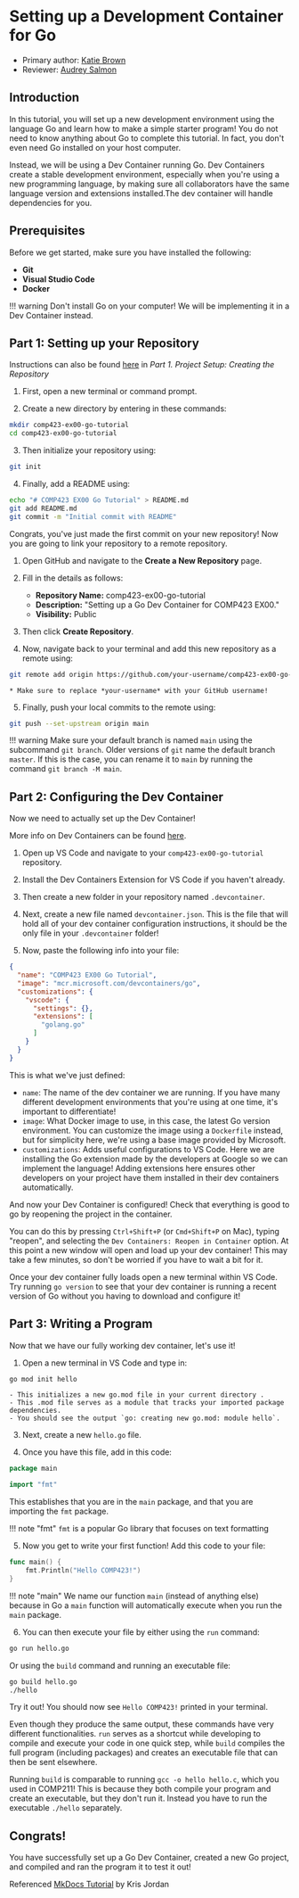 # Setting up a Development Container for Go

* Primary author: [Katie Brown](https://github.com/kgbrown5)
* Reviewer: [Audrey Salmon](https://github.com/asalmon1)

## Introduction

In this tutorial, you will set up a new development environment using the language Go and learn how to make a simple starter program! You do not need to know anything about Go to complete this tutorial. In fact, you don't even need Go installed on your host computer. 

Instead, we will be using a Dev Container running Go. Dev Containers create a stable development environment, especially when you're using a new programming language, by making sure all collaborators have the same language version and extensions installed.The dev container will handle dependencies for you.

## Prerequisites

Before we get started, make sure you have installed the following:

* **Git**
* **Visual Studio Code**
* **Docker**

!!! warning
    Don't install Go on your computer! We will be implementing it in a Dev Container instead.

## Part 1: Setting up your Repository 

Instructions can also be found [here](https://comp423-25s.github.io/resources/MkDocs/tutorial/#part-1-project-setup-creating-the-repository) in *Part 1. Project Setup: Creating the Repository*

1. First, open a new terminal or command prompt.

2. Create a new directory by entering in these commands:
``` bash
mkdir comp423-ex00-go-tutorial
cd comp423-ex00-go-tutorial
```

3. Then initialize your repository using:
``` bash
git init
```

4. Finally, add a README using:
``` bash
echo "# COMP423 EX00 Go Tutorial" > README.md
git add README.md
git commit -m "Initial commit with README"
```

Congrats, you've just made the first commit on your new repository! Now you are going to link your repository to a remote repository.

1. Open GitHub and navigate to the **Create a New Repository** page.

2. Fill in the details as follows:
    - **Repository Name:** comp423-ex00-go-tutorial
    - **Description:** "Setting up a Go Dev Container for COMP423 EX00."
    - **Visibility:** Public

3. Then click **Create Repository**.

4. Now, navigate back to your terminal and add this new repository as a remote using:
``` bash
git remote add origin https://github.com/your-username/comp423-ex00-go-tutorial.git
```

    * Make sure to replace *your-username* with your GitHub username!

5. Finally, push your local commits to the remote using:
``` bash
git push --set-upstream origin main
```

!!! warning
    Make sure your default branch is named `main` using the subcommand `git branch`. Older versions of `git` name the default branch `master`. If this is the case, you can rename it to `main` by running the command `git branch -M main`.

## Part 2: Configuring the Dev Container

Now we need to actually set up the Dev Container! 

More info on Dev Containers can be found [here](https://comp423-25s.github.io/resources/MkDocs/tutorial/#part-2-setting-up-the-development-environment).

1. Open up VS Code and navigate to your `comp423-ex00-go-tutorial` repository.
2. Install the Dev Containers Extension for VS Code if you haven't already.
3. Then create a new folder in your repository named `.devcontainer`.
4. Next, create a new file named `devcontainer.json`.
This is the file that will hold all of your dev container configuration instructions, it should be the only file in your `.devcontainer` folder!

5. Now, paste the following info into your file:

``` json title=".devcontainer/devcontainer.json"
{
  "name": "COMP423 EX00 Go Tutorial",
  "image": "mcr.microsoft.com/devcontainers/go",
  "customizations": {
    "vscode": {
      "settings": {},
      "extensions": [
        "golang.go"
      ]
    }
  }
}
```

This is what we've just defined:

* `name`: The name of the dev container we are running. If you have many different development environments that you're using at one time, it's important to differentiate!
* `image`: What Docker image to use, in this case, the latest Go version environment. You can customize the image using a `Dockerfile` instead, but for simplicity here, we're using a base image provided by Microsoft.
* `customizations`: Adds useful configurations to VS Code. Here we are installing the Go extension made by the developers at Google so we can implement the language! Adding extensions here ensures other developers on your project have them installed in their dev containers automatically.

And now your Dev Container is configured! Check that everything is good to go by reopening the project in the container. 

You can do this by pressing `Ctrl+Shift+P` (or `Cmd+Shift+P` on Mac), typing "reopen", and selecting the `Dev Containers: Reopen in Container` option. At this point a new window will open and load up your dev container! This may take a few minutes, so don't be worried if you have to wait a bit for it.

Once your dev container fully loads open a new terminal within VS Code. Try running `go version` to see that your dev container is running a recent version of Go without you having to download and configure it!

## Part 3: Writing a Program

Now that we have our fully working dev container, let's use it!

1. Open a new terminal in VS Code and type in:
``` bash
go mod init hello
```
    - This initializes a new go.mod file in your current directory .
    - This .mod file serves as a module that tracks your imported package dependencies.
    - You should see the output `go: creating new go.mod: module hello`.

3. Next, create a new `hello.go` file.

4. Once you have this file, add in this code:
``` go title="hello.go"
package main

import "fmt"
```

This establishes that you are in the `main` package, and that you are importing the `fmt` package.

!!! note "fmt"
    `fmt` is a popular Go library that focuses on text formatting

5. Now you get to write your first function! Add this code to your file:
``` go title="hello.go"
func main() {
    fmt.Println("Hello COMP423!")
}
```
!!! note "main"
    We name our function `main` (instead of anything else) because in Go a `main` function will automatically execute when you run the `main` package.

6. You can then execute your file by either using the `run` command:
``` bash
go run hello.go
```
Or using the `build` command and running an executable file:
``` bash
go build hello.go
./hello
```

Try it out! You should now see `Hello COMP423!` printed in your terminal.

Even though they produce the same output, these commands have very different functionalities. `run` serves as a shortcut while developing to compile and execute your code in one quick step, while `build` compiles the full program (including packages) and creates an executable file that can then be sent elsewhere.

Running `build` is comparable to running `gcc -o hello hello.c`, which you used in COMP211! This is because they both compile your program and create an executable, but they don't run it. Instead you have to run the executable `./hello` separately.

## Congrats!

You have successfully set up a Go Dev Container, created a new Go project, and compiled and ran the program it to test it out!

Referenced [MkDocs Tutorial](https://comp423-25s.github.io/resources/MkDocs/tutorial/) by Kris Jordan